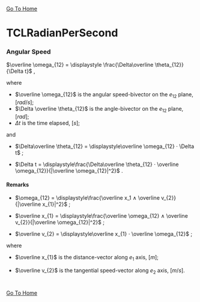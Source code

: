 [Go To Home](https://github.com/melchiorrecaruso/ADimPas)

# TCLRadianPerSecond

### Angular Speed

$\overline \omega_{12} = \displaystyle \frac{\Delta\overline \theta_{12}}{\Delta t}$ ,

where
 
- $\overline \omega_{12}$ is the angular speed-bivector on the $e_{12}$ plane, $[rad/s]$;
- $\Delta \overline \theta_{12}$ is the angle-bivector on the $e_{12}$  plane, $[rad]$;
- $\Delta t$ is the time elapsed, $[s]$;

and

- $\Delta\overline \theta_{12} = \displaystyle\overline \omega_{12} ⋅ \Delta t$ ;

- $\Delta t = \displaystyle\frac{\Delta\overline \theta_{12} ⋅ \overline \omega_{12}}{|\overline \omega_{12}|^2}$ .

#### Remarks

- $\omega_{12} = \displaystyle\frac{\overline x_1 ∧ \overline v_{2}}{|\overline x_{1}|^2}$ ;

- $\overline x_{1} = \displaystyle\frac{\overline \omega_{12} ∧  \overline v_{2}}{|\overline \omega_{12}|^2}$ ;

- $\overline v_{2} = \displaystyle\overline x_{1} ⋅ \overline \omega_{12}$ ;

where

- $\overline x_{1}$ is the distance-vector along $e_{1}$ axis, $[m]$;

- $\overline v_{2}$ is the tangential speed-vector along $e_{2}$ axis, $[m/s]$.

#
[Go To Home](https://github.com/melchiorrecaruso/ADimPas)